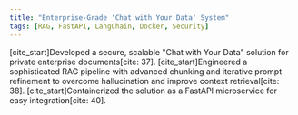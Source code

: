 ```yaml
---
title: "Enterprise-Grade 'Chat with Your Data' System"
tags: [RAG, FastAPI, LangChain, Docker, Security]
---
```


[cite_start]Developed a secure, scalable "Chat with Your Data" solution for private enterprise documents[cite: 37]. [cite_start]Engineered a sophisticated RAG pipeline with advanced chunking and iterative prompt refinement to overcome hallucination and improve context retrieval[cite: 38]. [cite_start]Containerized the solution as a FastAPI microservice for easy integration[cite: 40].